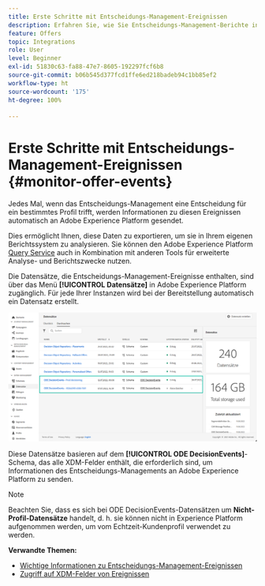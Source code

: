 ```yaml
---
title: Erste Schritte mit Entscheidungs-Management-Ereignissen
description: Erfahren Sie, wie Sie Entscheidungs-Management-Berichte in Adobe Experience Platform erstellen.
feature: Offers
topic: Integrations
role: User
level: Beginner
exl-id: 51830c63-fa88-47e7-8605-192297fcf6b8
source-git-commit: b06b545d377fcd1ffe6ed218badeb94c1bb85ef2
workflow-type: ht
source-wordcount: '175'
ht-degree: 100%

---
```


# Erste Schritte mit Entscheidungs-Management-Ereignissen {#monitor-offer-events}

Jedes Mal, wenn das Entscheidungs-Management eine Entscheidung für ein bestimmtes Profil trifft, werden Informationen zu diesen Ereignissen automatisch an Adobe Experience Platform gesendet.

Dies ermöglicht Ihnen, diese Daten zu exportieren, um sie in Ihrem eigenen Berichtssystem zu analysieren. Sie können den Adobe Experience Platform [Query Service](https://experienceleague.adobe.com/docs/experience-platform/query/home.html?lang=de) auch in Kombination mit anderen Tools für erweiterte Analyse- und Berichtszwecke nutzen.

Die Datensätze, die Entscheidungs-Management-Ereignisse enthalten, sind über das Menü **[!UICONTROL Datensätze]** in Adobe Experience Platform zugänglich. Für jede Ihrer Instanzen wird bei der Bereitstellung automatisch ein Datensatz erstellt.

![](../assets/events-datasets-list.png)

Diese Datensätze basieren auf dem **[!UICONTROL ODE DecisionEvents]**-Schema, das alle XDM-Felder enthält, die erforderlich sind, um Informationen des Entscheidungs-Managements an Adobe Experience Platform zu senden.

>[!NOTE]
>
>Beachten Sie, dass es sich bei ODE DecisionEvents-Datensätzen um **Nicht-Profil-Datensätze** handelt, d. h. sie können nicht in Experience Platform aufgenommen werden, um vom Echtzeit-Kundenprofil verwendet zu werden.

**Verwandte Themen:**

* [Wichtige Informationen zu Entscheidungs-Management-Ereignissen](../reports/key-information.md)
* [Zugriff auf XDM-Felder von Ereignissen](../reports/xdm-fields.md)
